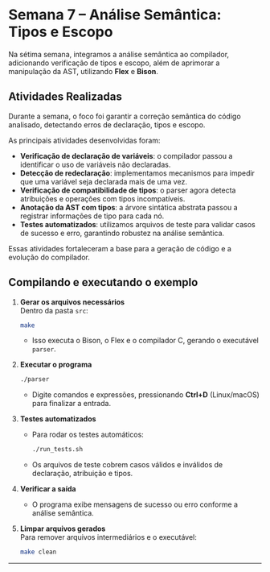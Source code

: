 # Semana 7 – Análise Semântica: Tipos e Escopo

Na sétima semana, integramos a análise semântica ao compilador, adicionando verificação de tipos e escopo, além de aprimorar a manipulação da AST, utilizando **Flex** e **Bison**.

## Atividades Realizadas

Durante a semana, o foco foi garantir a correção semântica do código analisado, detectando erros de declaração, tipos e escopo.

As principais atividades desenvolvidas foram:

- **Verificação de declaração de variáveis**: o compilador passou a identificar o uso de variáveis não declaradas.
- **Detecção de redeclaração**: implementamos mecanismos para impedir que uma variável seja declarada mais de uma vez.
- **Verificação de compatibilidade de tipos**: o parser agora detecta atribuições e operações com tipos incompatíveis.
- **Anotação da AST com tipos**: a árvore sintática abstrata passou a registrar informações de tipo para cada nó.
- **Testes automatizados**: utilizamos arquivos de teste para validar casos de sucesso e erro, garantindo robustez na análise semântica.

Essas atividades fortaleceram a base para a geração de código e a evolução do compilador.

## Compilando e executando o exemplo

1. **Gerar os arquivos necessários**  
   Dentro da pasta `src`:
   ```bash
   make
   ```
   - Isso executa o Bison, o Flex e o compilador C, gerando o executável `parser`.

2. **Executar o programa**  
   ```bash
   ./parser
   ```
   - Digite comandos e expressões, pressionando **Ctrl+D** (Linux/macOS) para finalizar a entrada.

3. **Testes automatizados**  
   - Para rodar os testes automáticos:
     ```bash
     ./run_tests.sh
     ```
   - Os arquivos de teste cobrem casos válidos e inválidos de declaração, atribuição e tipos.

4. **Verificar a saída**  
   - O programa exibe mensagens de sucesso ou erro conforme a análise semântica.

5. **Limpar arquivos gerados**  
   Para remover arquivos intermediários e o executável:
   ```bash
   make clean
   ```

--- 